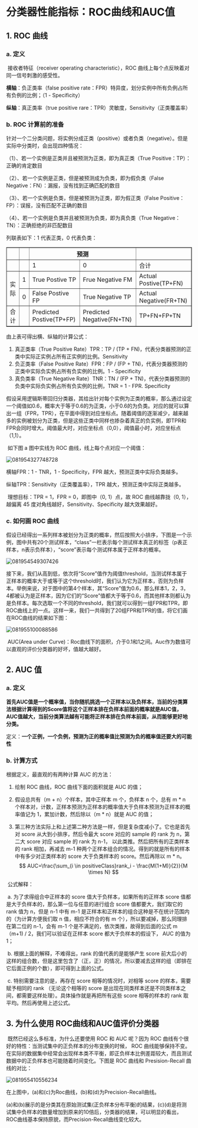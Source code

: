 # 分类器性能指标：ROC曲线和AUC值

## 1. ROC 曲线

### a. 定义

​	接收者特征（receiver operating characteristic），ROC 曲线上每个点反映着对同一信号刺激的感受性。

**横轴**：负正类率（false positive rate：FPR）特异度，划分实例中所有负例占所有负例的比例；（1 - Specificity）

**纵轴**：真正类率（true positive rare：TPR）灵敏度，Sensitivity（正类覆盖率）

### b. ROC 计算前的准备

​	针对一个二分类问题，将实例分成正类（positive）或者负类（negative）。但是实际中分类时，会出现四种情况：

（1）、若一个实例是正类并且被预测为正类，即为真正类（True Positive：TP）：正确的肯定数目

（2）、若一个实例是正类，但是被预测成为负类，即为假负类（False Negative：FN）：漏报，没有找到正确匹配的数目

（3）、若一个实例是负类，但是被预测为正类，即为假正类（False Positive：FP）：误报，没有匹配不正确的数目

（4）、若一个实例是负类并且被预测为负类，即为真负类（True Negative：TN）：正确拒绝的非匹配数目

列联表如下：1 代表正类，0 代表负类：

<table  border="1" cellpadding="10">
		  <tr>
		    <th></th>
		    <th></th>
		    <th colspan="2">预测</th>
		    <th></th>
		  </tr>
		  <tr>
		    <td></td>
		    <td></td>
		     <td>1</td>
		    <td>0</td>
		    <td>合计</td>
		  </tr>
		  <tr>
		    <td rowspan="2">实际</td>
		    <td>1</td>
		    <td>True Postive TP</td>
		    <td>Frue Negative FM</td>
		    <td>Actual Postive(TP+FN)</td>
		  </tr>
		  <tr>
		    <td>0</td>
		    <td>False Postive FP</td>
		    <td>True Negative TP</td>
		    <td>Actual Negative(FR+TN)</td>
		  </tr>
		   <tr>
		   	<td>合计</td>
		    <td></td>
		    <td>Predicted Postive(TP+FP)</td>
		    <td>Predicted Negative(FN+TN)</td>
		    <td>TP+FN+FP+TN</td>
		  </tr>
		</table>

由上表可得出横、纵轴的计算公式：

1. 真正类率（True Positive Rate）TPR：TP / (TP + FN)，代表分类器预测的正类中实际正实例占所有正实例的比例。Sensitivity
2. 负正类率（False Positive Rate）FPR：FP / (FP + TN)，代表分类器预测的正类中实际负实例占所有负实例的比例。1 - Specificity
3. 真负类率（True Negative Rate）TNR：TN / (FP + TN)，代表分类器预测的负类中实际负实例占所有负实例的比例，TNR = 1 - FPR. Specificity



​	假设采用逻辑斯蒂回归分类器，其给出针对每个实例为正类的概率，那么通过设定一个阈值如0.6，概率大于等于0.6的为正类，小于0.6的为负类。对应的就可以算出一组（FPR，TPR），在平面中得到对应坐标点。随着阈值的逐渐减少，越来越多的实例被划分为正类，但是这些正类中同样也掺杂着真正的负实例，即TPR和FPR会同时增大。阈值最大时，对应坐标点（0,0），阈值最小时，对应坐标点（1,1）。

​	如下图 a 图中实线为 ROC 曲线，线上每个点对应一个阈值：

![081954327748728](ROC\081954327748728.jpg)

横轴FPR：1 - TNR，1 - Specificity，FPR 越大，预测正类中实际负类越多。

纵轴TPR：Sensitivity（正类覆盖率），TPR 越大，预测正类中实际正类越多。

​	理想目标：TPR = 1，FPR = 0，即图中（0, 1）点，故 ROC 曲线越靠拢（0, 1），越偏离 45 度对角线越好，Sensitivity、Specificity 越大效果越好。

### c. 如何画 ROC 曲线

​	假设已经得出一系列样本被划分为正类的概率，然后按照大小排序，下图是一个示例，图中共有20个测试样本，“class”一栏表示每个测试样本真正的标签（p表正样本，n表示负样本），“score”表示每个测试样本属于正样本的概率。

![081954549307426](ROC\081954549307426.jpg)

​	接下来，我们从高到低，依次将“Score”值作为阈值threshold，当测试样本属于正样本的概率大于或等于这个threshold时，我们认为它为正样本，否则为负样本。举例来说，对于图中的第4个样本，其“Score”值为0.6，那么样本1，2，3，4都被认为是正样本，因为它们的“Score”值都大于等于0.6，而其他样本则都认为是负样本。每次选取一个不同的threshold，我们就可以得到一组FPR和TPR，即ROC曲线上的一点。这样一来，我们一共得到了20组FPR和TPR的值，将它们画在ROC曲线的结果如下图：

![081955100088586](ROC\081955100088586.jpg)

​	AUC(Area under Curve)：Roc曲线下的面积，介于0.1和1之间。Auc作为数值可以直观的评价分类器的好坏，值越大越好。

## 2. AUC 值

### a. 定义

​	**首先AUC值是一个概率值，当你随机挑选一个正样本以及负样本，当前的分类算法根据计算得到的Score值将这个正样本排在负样本前面的概率就是AUC值，AUC值越大，当前分类算法越有可能将正样本排在负样本前面，从而能够更好地分类。**

定义：**一个正例，一个负例，预测为正的概率值比预测为负的概率值还要大的可能性**

### b. 计算方式

根据定义，最直观的有两种计算 AUC 的方法：

1. 绘制 ROC 曲线，ROC 曲线下面的面积就是 AUC 的值；

2. 假设总共有（m + n）个样本，其中正样本 m 个，负样本 n 个，总有 m * n 个样本对，计数，正样本预测为正样本的概率值大于负样本预测为正样本的概率值记为 1，累加计数，然后除以（m * n）就是 AUC 的值；

3. 第三种方法实际上和上述第二种方法是一样，但是复杂度减小了。它也是首先对 score 从大到小排序，然后令最大 score 对应的 sample 的 rank 为 n，第二大 score 对应 sample 的 rank 为 n-1， 以此类推。然后把所有的正类样本的 rank 相加，再减去 m-1 种两个正样本组合的情况。得到的就是所有的样本中有多少对正类样本的 score 大于负类样本的 score。然后再除以 m * n。
   $$
   AUC=\frac{\sum_{i \in positiveClass}rank_i - \frac{M(1+M)}{2}}{M \times N}
   $$

​	公式解释：

​		a. 为了求得组合中正样本的 score 值大于负样本，如果所有的正样本 score 值都是大于负样本的，那么第一位与任意的进行组合 score 值都要大，我们取它的 rank 值为 n，但是 n-1 中有 m-1 是正样本和正样本的组合这种是不在统计范围内的（为计算方便我们取 n 值，相应不符合的有 m 个），所以要减掉，那么同理排在第二位的 n-1，会有 m-1 个是不满足的，依次类推，故得到后面的公式 m（m+1) / 2，我们可以验证在正样本 score 都大于负样本的假设下， AUC 的值为1；

​		b. 根据上面的解释，不难得出，rank 的值代表的是能够产生 score 前大后小的这样的组合数，但是这里包含了（正，正）的情况，所以要减去这样的组（即排在它后面正例的个数），即可得到上面的公式。

​		c. 特别需要注意的是，再存在 score 相等的情况时，对相等 score 的样本，需要赋予相同的 rank （无论这个相等的 score 是出现在同类样本还是不同类样本之间，都需要这样处理）。具体操作就是再把所有这些 score 相等的样本的 rank 取平均。然后再使用上述公式。

## 3. 为什么使用 ROC曲线和AUC值评价分类器

​	既然已经这么多标准，为什么还要使用 ROC 和 AUC 呢？因为 ROC 曲线有个很好的特性：当测试集中的正负样本的分布变换的时候， ROC 曲线能够保持不变。在实际的数据集中经常会出现样本类不平衡，即正负样本比例差距较大，而且测试数据中的正负样本也可能随着时间变化。下图是 ROC 曲线和 Presision-Recall 曲线的对比：

![081955410556234](../images/ROC/081955410556234.jpg)

在上图中，(a)和(c)为Roc曲线，(b)和(d)为Precision-Recall曲线。

(a)和(b)展示的是分类其在原始测试集(正负样本分布平衡)的结果，(c)(d)是将测试集中负样本的数量增加到原来的10倍后，分类器的结果，可以明显的看出，ROC曲线基本保持原貌，而Precision-Recall曲线变化较大。